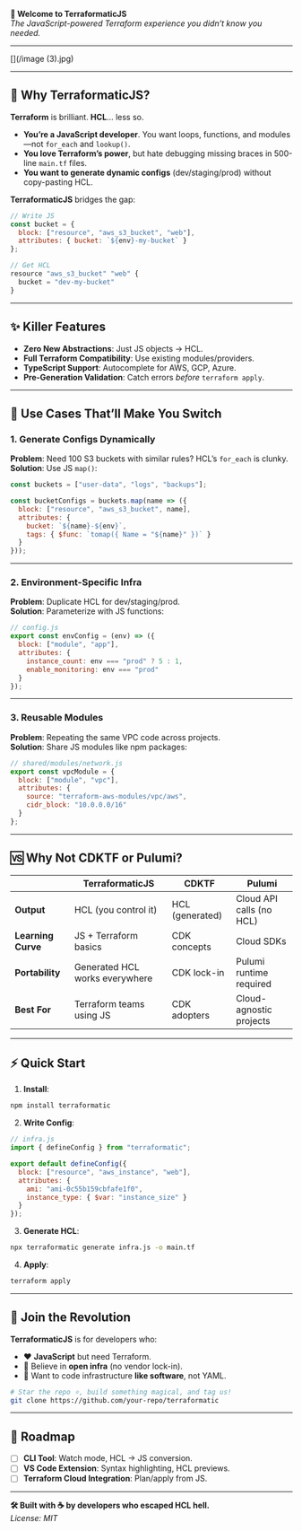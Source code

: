 **🚀 Welcome to TerraformaticJS**  
*The JavaScript-powered Terraform experience you didn’t know you needed.*  

---

[](/image (3).jpg)

---

## **🌱 Why TerraformaticJS?**  
**Terraform** is brilliant. **HCL**… less so.  
- **You’re a JavaScript developer**. You want loops, functions, and modules—not `for_each` and `lookup()`.  
- **You love Terraform’s power**, but hate debugging missing braces in 500-line `main.tf` files.  
- **You want to generate dynamic configs** (dev/staging/prod) without copy-pasting HCL.  

**TerraformaticJS** bridges the gap:  
```javascript  
// Write JS  
const bucket = {  
  block: ["resource", "aws_s3_bucket", "web"],  
  attributes: { bucket: `${env}-my-bucket` }  
};  

// Get HCL  
resource "aws_s3_bucket" "web" {  
  bucket = "dev-my-bucket"  
}  
```  

---

## **✨ Killer Features**  
- **Zero New Abstractions**: Just JS objects → HCL.  
- **Full Terraform Compatibility**: Use existing modules/providers.  
- **TypeScript Support**: Autocomplete for AWS, GCP, Azure.  
- **Pre-Generation Validation**: Catch errors *before* `terraform apply`.  

---

## **🚀 Use Cases That’ll Make You Switch**  

### **1. Generate Configs Dynamically**  
**Problem**: Need 100 S3 buckets with similar rules? HCL’s `for_each` is clunky.  
**Solution**: Use JS `map()`:  
```javascript  
const buckets = ["user-data", "logs", "backups"];  

const bucketConfigs = buckets.map(name => ({  
  block: ["resource", "aws_s3_bucket", name],  
  attributes: {  
    bucket: `${name}-${env}`,  
    tags: { $func: `tomap({ Name = "${name}" })` }  
  }  
}));  
```  

---

### **2. Environment-Specific Infra**  
**Problem**: Duplicate HCL for dev/staging/prod.  
**Solution**: Parameterize with JS functions:  
```javascript  
// config.js  
export const envConfig = (env) => ({  
  block: ["module", "app"],  
  attributes: {  
    instance_count: env === "prod" ? 5 : 1,  
    enable_monitoring: env === "prod"  
  }  
});  
```  

---

### **3. Reusable Modules**  
**Problem**: Repeating the same VPC code across projects.  
**Solution**: Share JS modules like npm packages:  
```javascript  
// shared/modules/network.js  
export const vpcModule = {  
  block: ["module", "vpc"],  
  attributes: {  
    source: "terraform-aws-modules/vpc/aws",  
    cidr_block: "10.0.0.0/16"  
  }  
};  
```  

---

## **🆚 Why Not CDKTF or Pulumi?**  

|                        | **TerraformaticJS**       | **CDKTF**               | **Pulumi**              |  
|------------------------|---------------------------|-------------------------|-------------------------|  
| **Output**             | HCL (you control it)      | HCL (generated)         | Cloud API calls (no HCL)|  
| **Learning Curve**     | JS + Terraform basics     | CDK concepts            | Cloud SDKs             |  
| **Portability**        | Generated HCL works everywhere | CDK lock-in        | Pulumi runtime required|  
| **Best For**           | Terraform teams using JS  | CDK adopters            | Cloud-agnostic projects|  

---

## **⚡ Quick Start**  
1. **Install**:  
```bash  
npm install terraformatic  
```  

2. **Write Config**:  
```javascript  
// infra.js  
import { defineConfig } from "terraformatic";  

export default defineConfig({  
  block: ["resource", "aws_instance", "web"],  
  attributes: {  
    ami: "ami-0c55b159cbfafe1f0",  
    instance_type: { $var: "instance_size" }  
  }  
});  
```  

3. **Generate HCL**:  
```bash  
npx terraformatic generate infra.js -o main.tf  
```  

4. **Apply**:  
```bash  
terraform apply  
```  

---

## **🌟 Join the Revolution**  
**TerraformaticJS** is for developers who:  
- ❤️ **JavaScript** but need Terraform.  
- 🤝 Believe in **open infra** (no vendor lock-in).  
- 🚀 Want to code infrastructure **like software**, not YAML.  

```bash  
# Star the repo ⭐, build something magical, and tag us!  
git clone https://github.com/your-repo/terraformatic  
```  

---

## **📣 Roadmap**  
- [ ] **CLI Tool**: Watch mode, HCL → JS conversion.  
- [ ] **VS Code Extension**: Syntax highlighting, HCL previews.  
- [ ] **Terraform Cloud Integration**: Plan/apply from JS.  

---  

**🛠️ Built with ☕ by developers who escaped HCL hell.**  
*License: MIT*
